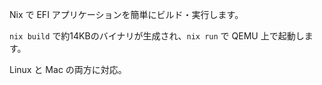 Nix で EFI アプリケーションを簡単にビルド・実行します。

`nix build` で約14KBのバイナリが生成され、`nix run` で QEMU 上で起動します。

Linux と Mac の両方に対応。
